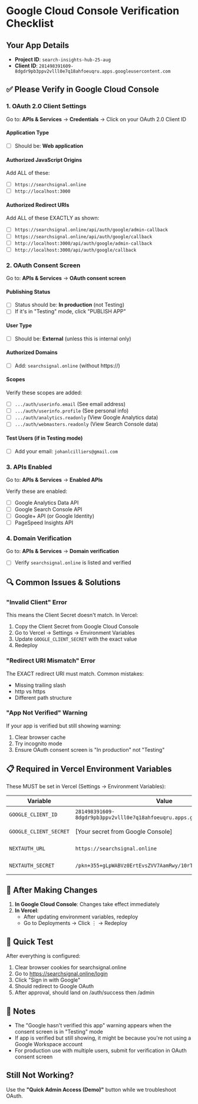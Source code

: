 # Google Cloud Console Verification Checklist

## Your App Details
- **Project ID**: `search-insights-hub-25-aug`
- **Client ID**: `281498391609-8dgdr9pb3ppv2vlll0e7q18ahfoeuqru.apps.googleusercontent.com`

## ✅ Please Verify in Google Cloud Console

### 1. OAuth 2.0 Client Settings
Go to: **APIs & Services** → **Credentials** → Click on your OAuth 2.0 Client ID

#### Application Type
- [ ] Should be: **Web application**

#### Authorized JavaScript Origins
Add ALL of these:
- [ ] `https://searchsignal.online`
- [ ] `http://localhost:3000`

#### Authorized Redirect URIs
Add ALL of these EXACTLY as shown:
- [ ] `https://searchsignal.online/api/auth/google/admin-callback`
- [ ] `https://searchsignal.online/api/auth/google/callback`
- [ ] `http://localhost:3000/api/auth/google/admin-callback`
- [ ] `http://localhost:3000/api/auth/google/callback`

### 2. OAuth Consent Screen
Go to: **APIs & Services** → **OAuth consent screen**

#### Publishing Status
- [ ] Status should be: **In production** (not Testing)
- [ ] If it's in "Testing" mode, click "PUBLISH APP"

#### User Type
- [ ] Should be: **External** (unless this is internal only)

#### Authorized Domains
- [ ] Add: `searchsignal.online` (without https://)

#### Scopes
Verify these scopes are added:
- [ ] `.../auth/userinfo.email` (See email address)
- [ ] `.../auth/userinfo.profile` (See personal info)
- [ ] `.../auth/analytics.readonly` (View Google Analytics data)
- [ ] `.../auth/webmasters.readonly` (View Search Console data)

#### Test Users (if in Testing mode)
- [ ] Add your email: `johanlcilliers@gmail.com`

### 3. APIs Enabled
Go to: **APIs & Services** → **Enabled APIs**

Verify these are enabled:
- [ ] Google Analytics Data API
- [ ] Google Search Console API
- [ ] Google+ API (or Google Identity)
- [ ] PageSpeed Insights API

### 4. Domain Verification
Go to: **APIs & Services** → **Domain verification**

- [ ] Verify `searchsignal.online` is listed and verified

## 🔍 Common Issues & Solutions

### "Invalid Client" Error
This means the Client Secret doesn't match. In Vercel:
1. Copy the Client Secret from Google Cloud Console
2. Go to Vercel → Settings → Environment Variables
3. Update `GOOGLE_CLIENT_SECRET` with the exact value
4. Redeploy

### "Redirect URI Mismatch" Error
The EXACT redirect URI must match. Common mistakes:
- Missing trailing slash
- http vs https
- Different path structure

### "App Not Verified" Warning
If your app is verified but still showing warning:
1. Clear browser cache
2. Try incognito mode
3. Ensure OAuth consent screen is "In production" not "Testing"

## 📋 Required in Vercel Environment Variables

These MUST be set in Vercel (Settings → Environment Variables):

| Variable | Value | Notes |
|----------|-------|-------|
| `GOOGLE_CLIENT_ID` | `281498391609-8dgdr9pb3ppv2vlll0e7q18ahfoeuqru.apps.googleusercontent.com` | From Google Cloud Console |
| `GOOGLE_CLIENT_SECRET` | [Your secret from Google Console] | ⚠️ This is missing/incorrect |
| `NEXTAUTH_URL` | `https://searchsignal.online` | Your production URL |
| `NEXTAUTH_SECRET` | `/pkn+355+gLpWABVz0ErtEvsZVV7AamRwy/10rTeb34=` | For session encryption |

## 🚀 After Making Changes

1. **In Google Cloud Console**: Changes take effect immediately
2. **In Vercel**:
   - After updating environment variables, redeploy
   - Go to Deployments → Click ⋮ → Redeploy

## 🔧 Quick Test

After everything is configured:
1. Clear browser cookies for searchsignal.online
2. Go to https://searchsignal.online/login
3. Click "Sign in with Google"
4. Should redirect to Google OAuth
5. After approval, should land on /auth/success then /admin

## 📝 Notes

- The "Google hasn't verified this app" warning appears when the consent screen is in "Testing" mode
- If app is verified but still showing, it might be because you're not using a Google Workspace account
- For production use with multiple users, submit for verification in OAuth consent screen

## Still Not Working?

Use the **"Quick Admin Access (Demo)"** button while we troubleshoot OAuth.